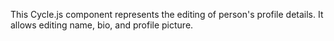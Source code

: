 This Cycle.js component represents the editing of person's profile details. It allows editing name, bio, and profile picture.
